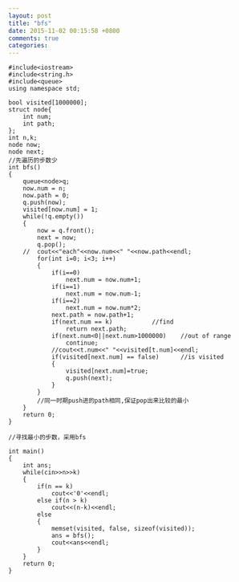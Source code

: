 ```yaml
---
layout: post
title: "bfs"
date: 2015-11-02 00:15:58 +0800
comments: true
categories: 
---
```


	#include<iostream>
	#include<string.h>
	#include<queue>
	using namespace std;

	bool visited[1000000];
	struct node{
		int num;
		int path;
	};
	int n,k;
	node now;
	node next;
	//先遍历的步数少
	int bfs()
	{
		queue<node>q;
		now.num = n;
		now.path = 0;
		q.push(now);
		visited[now.num] = 1;
		while(!q.empty())
		{
			now = q.front();
			next = now;
			q.pop();
		//	cout<<"each"<<now.num<<" "<<now.path<<endl;
			for(int i=0; i<3; i++)
			{
				if(i==0)
					next.num = now.num+1;
				if(i==1)
					next.num = now.num-1;
				if(i==2)
					next.num = now.num*2;
				next.path = now.path+1;
				if(next.num == k)			//find
					return next.path;
				if(next.num<0||next.num>1000000)	//out of range
					continue;
				//cout<<t.num<<" "<<visited[t.num]<<endl;
				if(visited[next.num] == false)		//is visited
				{
					visited[next.num]=true;
					q.push(next);
				}
			}
			//同一时期push进的path相同,保证pop出来比较的最小
		}
		return 0;
	}

	//寻找最小的步数，采用bfs

	int main()
	{
		int ans;
		while(cin>>n>>k)
		{
			if(n == k)
				cout<<'0'<<endl;
			else if(n > k)
				cout<<(n-k)<<endl;
			else
			{
				memset(visited, false, sizeof(visited));
				ans = bfs();
				cout<<ans<<endl;
			}
		}
		return 0;
	}

